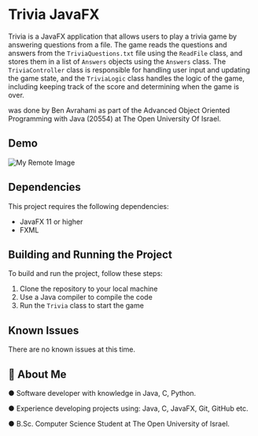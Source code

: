 
<h1>Trivia JavaFX</h1>

<p>Trivia is a JavaFX application that allows users to play a trivia game by answering questions from a file. The game reads the questions and answers from the <code>TriviaQuestions.txt</code> file using the <code>ReadFile</code> class, and stores them in a list of <code>Answers</code> objects using the <code>Answers</code> class. The <code>TriviaController</code> class is responsible for handling user input and updating the game state, and the <code>TriviaLogic</code> class handles the logic of the game, including keeping track of the score and determining when the game is over.</p>
was done by Ben Avrahami as part of the Advanced Object Oriented Programming with Java (20554) at The Open University Of Israel.

## Demo

![My Remote Image](https://i.ibb.co/xzzWvh2/trivia.png)


<h2>Dependencies</h2>

<p>This project requires the following dependencies:</p>

<ul>
  <li>JavaFX 11 or higher</li>
  <li>FXML</li>
</ul>

<h2>Building and Running the Project</h2>

<p>To build and run the project, follow these steps:</p>

<ol>
  <li>Clone the repository to your local machine</li>
  <li>Use a Java compiler to compile the code</li>
  <li>Run the <code>Trivia</code> class to start the game</li>
</ol>

<h2>Known Issues</h2>

<p>There are no known issues at this time.</p>


## 🚀 About Me
● Software developer with knowledge in Java, C, Python.

● Experience developing projects using: Java, C, JavaFX, Git, GitHub etc.

● B.Sc. Computer Science Student at The Open University of Israel.